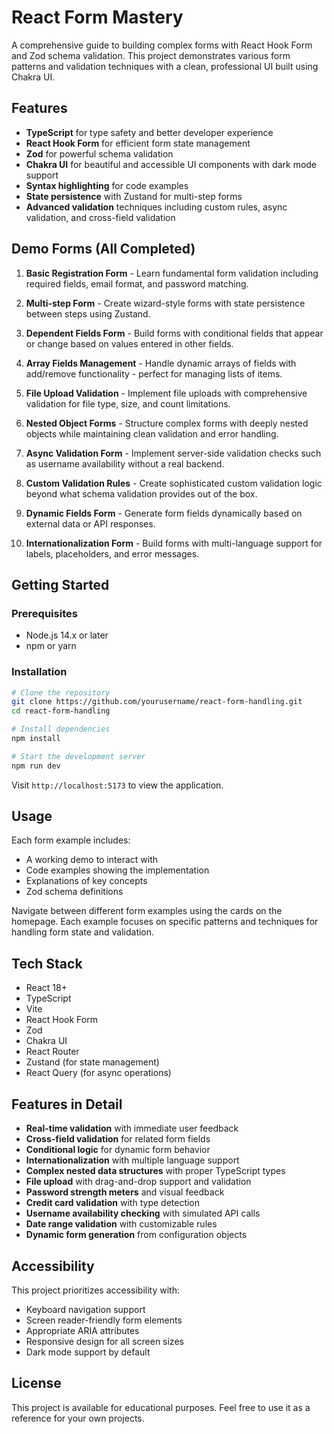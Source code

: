 # React Form Mastery

A comprehensive guide to building complex forms with React Hook Form and Zod schema validation. This project demonstrates various form patterns and validation techniques with a clean, professional UI built using Chakra UI.

## Features

- **TypeScript** for type safety and better developer experience
- **React Hook Form** for efficient form state management
- **Zod** for powerful schema validation
- **Chakra UI** for beautiful and accessible UI components with dark mode support
- **Syntax highlighting** for code examples
- **State persistence** with Zustand for multi-step forms
- **Advanced validation** techniques including custom rules, async validation, and cross-field validation

## Demo Forms (All Completed)

1. **Basic Registration Form** - Learn fundamental form validation including required fields, email format, and password matching.

2. **Multi-step Form** - Create wizard-style forms with state persistence between steps using Zustand.

3. **Dependent Fields Form** - Build forms with conditional fields that appear or change based on values entered in other fields.

4. **Array Fields Management** - Handle dynamic arrays of fields with add/remove functionality - perfect for managing lists of items.

5. **File Upload Validation** - Implement file uploads with comprehensive validation for file type, size, and count limitations.

6. **Nested Object Forms** - Structure complex forms with deeply nested objects while maintaining clean validation and error handling.

7. **Async Validation Form** - Implement server-side validation checks such as username availability without a real backend.

8. **Custom Validation Rules** - Create sophisticated custom validation logic beyond what schema validation provides out of the box.

9. **Dynamic Fields Form** - Generate form fields dynamically based on external data or API responses.

10. **Internationalization Form** - Build forms with multi-language support for labels, placeholders, and error messages.

## Getting Started

### Prerequisites

- Node.js 14.x or later
- npm or yarn

### Installation

```bash
# Clone the repository
git clone https://github.com/yourusername/react-form-handling.git
cd react-form-handling

# Install dependencies
npm install

# Start the development server
npm run dev
```

Visit `http://localhost:5173` to view the application.

## Usage

Each form example includes:
- A working demo to interact with
- Code examples showing the implementation
- Explanations of key concepts
- Zod schema definitions

Navigate between different form examples using the cards on the homepage. Each example focuses on specific patterns and techniques for handling form state and validation.

## Tech Stack

- React 18+
- TypeScript
- Vite
- React Hook Form
- Zod
- Chakra UI
- React Router
- Zustand (for state management)
- React Query (for async operations)

## Features in Detail

- **Real-time validation** with immediate user feedback
- **Cross-field validation** for related form fields
- **Conditional logic** for dynamic form behavior
- **Internationalization** with multiple language support
- **Complex nested data structures** with proper TypeScript types
- **File upload** with drag-and-drop support and validation
- **Password strength meters** and visual feedback
- **Credit card validation** with type detection
- **Username availability checking** with simulated API calls
- **Date range validation** with customizable rules
- **Dynamic form generation** from configuration objects

## Accessibility

This project prioritizes accessibility with:
- Keyboard navigation support
- Screen reader-friendly form elements
- Appropriate ARIA attributes
- Responsive design for all screen sizes
- Dark mode support by default

## License

This project is available for educational purposes. Feel free to use it as a reference for your own projects.